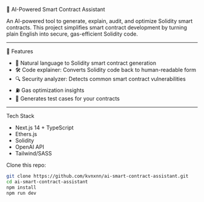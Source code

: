  🤖 AI-Powered Smart Contract Assistant

An AI-powered tool to generate, explain, audit, and optimize Solidity smart contracts. This project simplifies smart contract development by turning plain English into secure, gas-efficient Solidity code.

---

 🚀 Features

- 🧠 Natural language to Solidity smart contract generation
- 🛠️ Code explainer: Converts Solidity code back to human-readable form
- 🔍 Security analyzer: Detects common smart contract vulnerabilities
- ⛽ Gas optimization insights
- 🧪 Generates test cases for your contracts

---

 Tech Stack

- Next.js 14 + TypeScript
- Ethers.js
- Solidity
- OpenAI API
- Tailwind/SASS 


Clone this repo:

```bash
git clone https://github.com/kvnxnn/ai-smart-contract-assistant.git
cd ai-smart-contract-assistant
npm install
npm run dev
